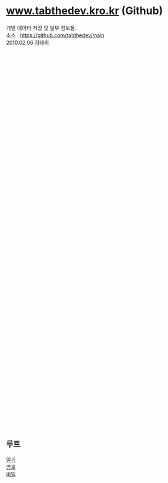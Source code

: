 # www.tabthedev.kro.kr (Github)
개발 데이터 저장 및 일부 정보들.<br>
소스 : <a href='https://github.com/tabthedev/main'>https://github.com/tabthedev/main</a><br>
2010.02.06 김태희<br><br><br><br><br><br><br><br><br><br><br><br><br><br><br><br><br><br><br><br><br><br><br><br><br><br><br><br><br><br><br><br><br><br><br><br><br><br><br><br><br><br><br><br><br><br><br><br><br><br><br><br><br><br><br><br><br><br><br><br><br><br>
## 루트
<a href='https://www.tabthedev.kro.kr/일기'>일기</a><br>
<a href='https://www.tabthedev.kro.kr/암호'>암호</a><br>
<a href='https://www.tabthedev.kro.kr/비밀'>비밀</a><br>
